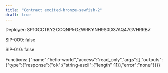 ```yaml
---
title: "Contract excited-bronze-sawfish-2"
draft: true
---
```

Deployer: SP10CCTKY2CCQNP5GZWRKYNH9S0D37AQ47GVHRRB7

SIP-009: false

SIP-010: false

Functions:
{"name":"hello-world","access":"read_only","args":[],"outputs":{"type":{"response":{"ok":{"string-ascii":{"length":11}},"error":"none"}}}}
